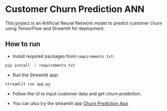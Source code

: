 # Customer Churn Prediction ANN

This project is an Artificial Neural Network model to predict customer churn using TensorFlow and Streamlit for deployment.

## How to run

- Install required packages from `requirements.txt`:
```bash
pip install -r requirements.txt
```

- Run the Streamlit app:

```bash
streamlit run app.py
```

- Follow the UI to input customer data and get churn prediction.

- You can also try the streamlit app
[Churn Prediction App](http://aanalyzechurn.streamlit.app/)